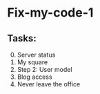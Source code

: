 # Fix-my-code-1

## Tasks:

0. Server status
1. My square
2. Step 2: User model
3. Blog access
4. Never leave the office